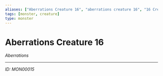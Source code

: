 ```yaml
---
aliases: ["Aberrations Creature 16", "aberrations creature 16", "16 Creature Aberrations"]
tags: [monster, creature]
type: monster
---
```


# Aberrations Creature 16

*Aberrations*

---
*ID: MON00015*